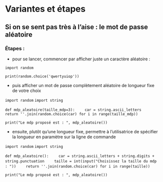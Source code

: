 # Variantes et étapes

## Si on se sent pas très à l’aise : le mot de passe aléatoire

### Étapes :
* pour se lancer, commencer par afficher juste un caractère aléatoire :

``import random``

``print(random.choice('qwertyuiop'))``


* puis afficher un mot de passe complètement aléatoire de longueur fixe de votre choix

``import random``
``import string``

``def mdp_aleatoire(taille_mdp=3):``
``    car = string.ascii_letters``
``    return ''.join(random.choice(car) for i in range(taille_mdp))``

``print("Le mdp proposé est : ", mdp_aleatoire())``


* ensuite, plutôt qu’une longueur fixe, permettre à l’utilisatrice de spécifier la longueur en paramètre sur la ligne de commande

``import random``
``import string``

``def mdp_aleatoire():``
``    car = string.ascii_letters + string.digits + string.punctuation``
``    taille = int(input("Choisissez la taille du mdp : "))``
``    return ''.join(random.choice(car) for i in range(taille))``

``print("Le mdp proposé est : ", mdp_aleatoire())``
